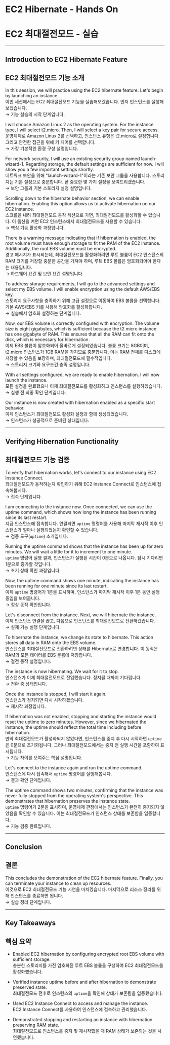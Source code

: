 # EC2 Hibernate - Hands On  
# EC2 최대절전모드 - 실습  

---

## Introduction to EC2 Hibernate Feature  
## EC2 최대절전모드 기능 소개  

In this session, we will practice using the EC2 hibernate feature. Let's begin by launching an instance.  
이번 세션에서는 EC2 최대절전모드 기능을 실습해보겠습니다. 먼저 인스턴스를 실행해보겠습니다.  
→ 기능 실습의 시작 단계입니다.  

I will choose Amazon Linux 2 as the operating system. For the instance type, I will select t2.micro. Then, I will select a key pair for secure access.  
운영체제로 Amazon Linux 2를 선택하고, 인스턴스 유형은 t2.micro로 설정합니다. 그리고 안전한 접근을 위해 키 페어를 선택합니다.  
→ 가장 기본적인 환경 구성 설명입니다.  

For network security, I will use an existing security group named launch-wizard-1. Regarding storage, the default settings are sufficient for now. I will show you a few important settings shortly.  
네트워크 보안을 위해 "launch-wizard-1"이라는 기존 보안 그룹을 사용합니다. 스토리지는 기본 설정으로 충분합니다. 곧 중요한 몇 가지 설정을 보여드리겠습니다.  
→ 보안 그룹과 기본 스토리지 설정 설명입니다.  

Scrolling down to the hibernate behavior section, we can enable hibernation. Enabling this option allows us to activate hibernation on our EC2 instance.  
스크롤을 내려 최대절전모드 동작 섹션으로 가면, 최대절전모드를 활성화할 수 있습니다. 이 옵션을 켜면 EC2 인스턴스에서 최대절전모드를 사용할 수 있습니다.  
→ 핵심 기능 활성화 과정입니다.  

There is a warning message indicating that if hibernation is enabled, the root volume must have enough storage to fit the RAM of the EC2 instance. Additionally, the root EBS volume must be encrypted.  
경고 메시지가 표시되는데, 최대절전모드를 활성화하려면 루트 볼륨이 EC2 인스턴스의 RAM 크기를 저장할 충분한 공간을 가져야 하며, 루트 EBS 볼륨은 암호화되어야 한다는 내용입니다.  
→ 하드웨어 요건 및 보안 요건 설명입니다.  

To address storage requirements, I will go to the advanced settings and select my EBS volume. I will enable encryption using the default AWS/EBS key.  
스토리지 요구사항을 충족하기 위해 고급 설정으로 이동하여 EBS 볼륨을 선택합니다. 기본 AWS/EBS 키를 사용해 암호화를 활성화합니다.  
→ 실습에서 암호화 설정하는 단계입니다.  

Now, our EBS volume is correctly configured with encryption. The volume size is eight gigabytes, which is sufficient because the t2.micro instance has one gigabyte of RAM. This ensures that all the RAM can fit onto the disk, which is necessary for hibernation.  
이제 EBS 볼륨이 암호화되어 올바르게 설정되었습니다. 볼륨 크기는 8GB이며, t2.micro 인스턴스가 1GB RAM을 가지므로 충분합니다. 이는 RAM 전체를 디스크에 저장할 수 있음을 보장하며, 최대절전모드에 필수적입니다.  
→ 스토리지 크기와 요구조건 충족 설명입니다.  

With all settings configured, we are ready to enable hibernation. I will now launch the instance.  
모든 설정을 완료했으니 이제 최대절전모드를 활성화하고 인스턴스를 실행하겠습니다.  
→ 실행 전 최종 확인 단계입니다.  

Our instance is now created with hibernation enabled as a specific start behavior.  
이제 인스턴스가 최대절전모드 활성화 설정과 함께 생성되었습니다.  
→ 인스턴스가 성공적으로 준비된 상태입니다.  

---

## Verifying Hibernation Functionality  
## 최대절전모드 기능 검증  

To verify that hibernation works, let's connect to our instance using EC2 Instance Connect.  
최대절전모드가 동작하는지 확인하기 위해 EC2 Instance Connect로 인스턴스에 접속해봅시다.  
→ 접속 단계입니다.  

I am connecting to the instance now. Once connected, we can use the uptime command, which shows how long the instance has been running since its last restart.  
지금 인스턴스에 접속합니다. 연결되면 `uptime` 명령어를 사용해 마지막 재시작 이후 인스턴스가 얼마나 실행되었는지 확인할 수 있습니다.  
→ 검증 도구(`uptime`) 소개입니다.  

Running the uptime command shows that the instance has been up for zero minutes. We will wait a little for it to increment to one minute.  
`uptime` 명령어 실행 결과, 인스턴스가 실행된 시간이 0분으로 나옵니다. 잠시 기다리면 1분으로 증가할 것입니다.  
→ 초기 상태 확인 과정입니다.  

Now, the uptime command shows one minute, indicating the instance has been running for one minute since its last restart.  
이제 `uptime` 명령어가 1분을 표시하며, 인스턴스가 마지막 재시작 이후 1분 동안 실행 중임을 보여줍니다.  
→ 정상 동작 확인입니다.  

Let's disconnect from the instance. Next, we will hibernate the instance.  
이제 인스턴스 연결을 끊고, 다음으로 인스턴스를 최대절전모드로 전환하겠습니다.  
→ 실제 기능 실행 단계입니다.  

To hibernate the instance, we change its state to hibernate. This action stores all data in RAM onto the EBS volume.  
인스턴스를 최대절전모드로 전환하려면 상태를 Hibernate로 변경합니다. 이 동작은 RAM의 모든 데이터를 EBS 볼륨에 저장합니다.  
→ 절전 동작 설명입니다.  

The instance is now hibernating. We wait for it to stop.  
인스턴스가 이제 최대절전모드로 진입했습니다. 정지될 때까지 기다립니다.  
→ 전환 중 상태입니다.  

Once the instance is stopped, I will start it again.  
인스턴스가 정지되면 다시 시작하겠습니다.  
→ 재시작 과정입니다.  

If hibernation was not enabled, stopping and starting the instance would reset the uptime to zero minutes. However, since we hibernated the instance, the uptime should reflect the total time including before hibernation.  
만약 최대절전모드가 활성화되지 않았다면, 인스턴스를 중지 후 다시 시작하면 `uptime`은 0분으로 초기화됩니다. 그러나 최대절전모드에서는 중지 전 실행 시간을 포함하여 표시됩니다.  
→ 기능 차이를 보여주는 핵심 설명입니다.  

Let's connect to the instance again and run the uptime command.  
인스턴스에 다시 접속해서 `uptime` 명령어를 실행해봅시다.  
→ 결과 확인 단계입니다.  

The uptime command shows two minutes, confirming that the instance was never fully stopped from the operating system's perspective. This demonstrates that hibernation preserves the instance state.  
`uptime` 명령어가 2분을 표시하며, 운영체제 관점에서는 인스턴스가 완전히 중지되지 않았음을 확인할 수 있습니다. 이는 최대절전모드가 인스턴스 상태를 보존함을 입증합니다.  
→ 기능 검증 완료입니다.  

---

## Conclusion  
## 결론  

This concludes the demonstration of the EC2 hibernate feature. Finally, you can terminate your instance to clean up resources.  
이것으로 EC2 최대절전모드 기능 시연을 마치겠습니다. 마지막으로 리소스 정리를 위해 인스턴스를 종료하면 됩니다.  
→ 실습 정리 단계입니다.  

---

## Key Takeaways  
## 핵심 요약  

- Enabled EC2 hibernation by configuring encrypted root EBS volume with sufficient storage.  
  충분한 스토리지를 가진 암호화된 루트 EBS 볼륨을 구성하여 EC2 최대절전모드를 활성화했습니다.  

- Verified instance uptime before and after hibernation to demonstrate preserved state.  
  최대절전모드 전후로 인스턴스의 `uptime`을 확인해 상태가 보존됨을 입증했습니다.  

- Used EC2 Instance Connect to access and manage the instance.  
  EC2 Instance Connect를 사용하여 인스턴스에 접속하고 관리했습니다.  

- Demonstrated stopping and restarting an instance with hibernation preserving RAM state.  
  최대절전모드로 인스턴스를 중지 및 재시작했을 때 RAM 상태가 보존되는 것을 시연했습니다.  
